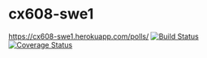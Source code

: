 # cx608-swe1
https://cx608-swe1.herokuapp.com/polls/
[![Build Status](https://travis-ci.com/chenwei713/cx608-swe1.svg?branch=main)](https://travis-ci.com/chenwei713/cx608-swe1)
[![Coverage Status](https://coveralls.io/repos/github/chenwei713/cx608-swe1/badge.svg?branch=main)](https://coveralls.io/github/chenwei713/cx608-swe1?branch=main)
